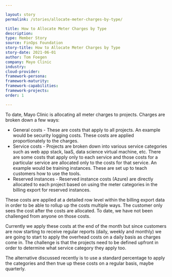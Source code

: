 ```yaml
---

layout: story
permalink: /stories/allocate-meter-charges-by-type/

title: How to Allocate Meter Charges by Type
description:
type: Member Story
source: FinOps Foundation
story-title: How to Allocate Meter Charges by Type
story-date: 2021-06-01
author: Tom Foegen
company: Mayo Clinic
industry:
cloud-provider:
framework-persona:
framework-maturity:
framework-capabilities:
framework-projects:
order: 1

---
```


To date, Mayo Clinic is allocating all meter charges to projects. Charges are broken down a few ways:

* General costs - These are costs that apply to all projects. An example would be security logging costs.  These costs are applied proportionately to the charges.
* Service costs - Projects are broken down into various service categories such as web app stack, IaaS, data science virtual machine, etc. There are some costs that apply only to each service and those costs for a particular service are allocated only to the costs for that service. An example would be training instances. These are set up to teach customers how to use the tools.
* Reserved instances - Reserved instance costs (Azure) are directly allocated to each project based on using the meter categories in the billing export for reserved instances.

These costs are applied at a detailed row level within the billing export data in order to be able to rollup up the costs multiple ways. The customer only sees the cost after the costs are allocated. To date, we have not been challenged from anyone on those costs.

Currently we apply these costs at the end of the month but since customers are now starting to receive regular reports (daily, weekly and monthly) we are going to start to apply the overhead costs on a daily basis as charges come in.  The challenge is that the projects need to be defined upfront in order to determine what service category they apply too.

The alternative discussed recently is to use a standard percentage to apply the categories and then true up these costs on a regular basis, maybe quarterly.